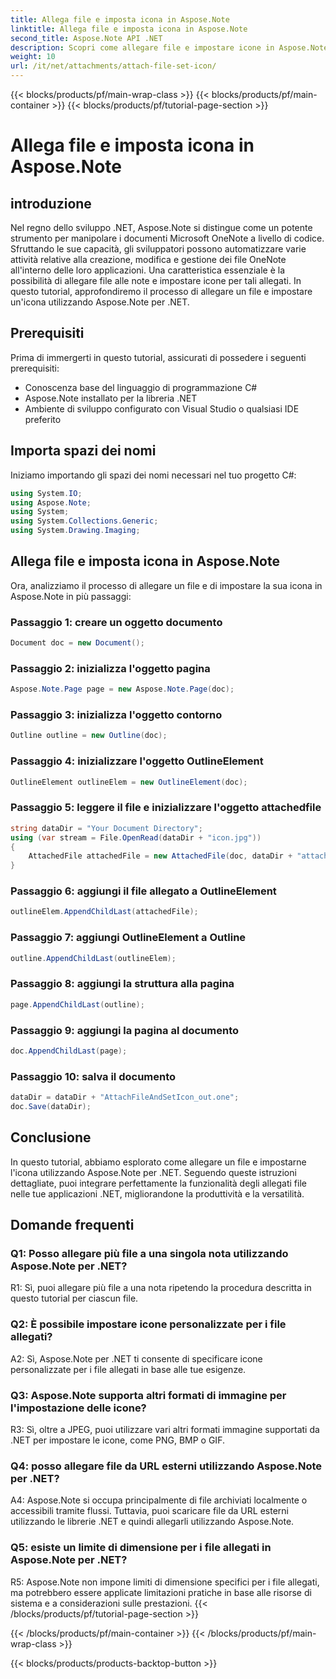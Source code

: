 ```yaml
---
title: Allega file e imposta icona in Aspose.Note
linktitle: Allega file e imposta icona in Aspose.Note
second_title: Aspose.Note API .NET
description: Scopri come allegare file e impostare icone in Aspose.Note per .NET. Migliora le tue applicazioni .NET con questo tutorial passo passo.
weight: 10
url: /it/net/attachments/attach-file-set-icon/
---
```


{{< blocks/products/pf/main-wrap-class >}}
{{< blocks/products/pf/main-container >}}
{{< blocks/products/pf/tutorial-page-section >}}

# Allega file e imposta icona in Aspose.Note

## introduzione

Nel regno dello sviluppo .NET, Aspose.Note si distingue come un potente strumento per manipolare i documenti Microsoft OneNote a livello di codice. Sfruttando le sue capacità, gli sviluppatori possono automatizzare varie attività relative alla creazione, modifica e gestione dei file OneNote all'interno delle loro applicazioni. Una caratteristica essenziale è la possibilità di allegare file alle note e impostare icone per tali allegati. In questo tutorial, approfondiremo il processo di allegare un file e impostare un'icona utilizzando Aspose.Note per .NET.

## Prerequisiti

Prima di immergerti in questo tutorial, assicurati di possedere i seguenti prerequisiti:

- Conoscenza base del linguaggio di programmazione C#
- Aspose.Note installato per la libreria .NET
- Ambiente di sviluppo configurato con Visual Studio o qualsiasi IDE preferito

## Importa spazi dei nomi

Iniziamo importando gli spazi dei nomi necessari nel tuo progetto C#:

```csharp
using System.IO;
using Aspose.Note;
using System;
using System.Collections.Generic;
using System.Drawing.Imaging;
```

## Allega file e imposta icona in Aspose.Note

Ora, analizziamo il processo di allegare un file e di impostare la sua icona in Aspose.Note in più passaggi:

### Passaggio 1: creare un oggetto documento

```csharp
Document doc = new Document();
```

### Passaggio 2: inizializza l'oggetto pagina

```csharp
Aspose.Note.Page page = new Aspose.Note.Page(doc);
```

### Passaggio 3: inizializza l'oggetto contorno

```csharp
Outline outline = new Outline(doc);
```

### Passaggio 4: inizializzare l'oggetto OutlineElement

```csharp
OutlineElement outlineElem = new OutlineElement(doc);
```

### Passaggio 5: leggere il file e inizializzare l'oggetto attachedfile

```csharp
string dataDir = "Your Document Directory";
using (var stream = File.OpenRead(dataDir + "icon.jpg"))
{
    AttachedFile attachedFile = new AttachedFile(doc, dataDir + "attachment.txt", stream, ImageFormat.Jpeg);
}
```

### Passaggio 6: aggiungi il file allegato a OutlineElement

```csharp
outlineElem.AppendChildLast(attachedFile);
```

### Passaggio 7: aggiungi OutlineElement a Outline

```csharp
outline.AppendChildLast(outlineElem);
```

### Passaggio 8: aggiungi la struttura alla pagina

```csharp
page.AppendChildLast(outline);
```

### Passaggio 9: aggiungi la pagina al documento

```csharp
doc.AppendChildLast(page);
```

### Passaggio 10: salva il documento

```csharp
dataDir = dataDir + "AttachFileAndSetIcon_out.one";
doc.Save(dataDir);
```

## Conclusione

In questo tutorial, abbiamo esplorato come allegare un file e impostarne l'icona utilizzando Aspose.Note per .NET. Seguendo queste istruzioni dettagliate, puoi integrare perfettamente la funzionalità degli allegati file nelle tue applicazioni .NET, migliorandone la produttività e la versatilità.

## Domande frequenti

### Q1: Posso allegare più file a una singola nota utilizzando Aspose.Note per .NET?

R1: Sì, puoi allegare più file a una nota ripetendo la procedura descritta in questo tutorial per ciascun file.

### Q2: È possibile impostare icone personalizzate per i file allegati?

A2: Sì, Aspose.Note per .NET ti consente di specificare icone personalizzate per i file allegati in base alle tue esigenze.

### Q3: Aspose.Note supporta altri formati di immagine per l'impostazione delle icone?

R3: Sì, oltre a JPEG, puoi utilizzare vari altri formati immagine supportati da .NET per impostare le icone, come PNG, BMP o GIF.

### Q4: posso allegare file da URL esterni utilizzando Aspose.Note per .NET?

A4: Aspose.Note si occupa principalmente di file archiviati localmente o accessibili tramite flussi. Tuttavia, puoi scaricare file da URL esterni utilizzando le librerie .NET e quindi allegarli utilizzando Aspose.Note.

### Q5: esiste un limite di dimensione per i file allegati in Aspose.Note per .NET?

R5: Aspose.Note non impone limiti di dimensione specifici per i file allegati, ma potrebbero essere applicate limitazioni pratiche in base alle risorse di sistema e a considerazioni sulle prestazioni.
{{< /blocks/products/pf/tutorial-page-section >}}

{{< /blocks/products/pf/main-container >}}
{{< /blocks/products/pf/main-wrap-class >}}

{{< blocks/products/products-backtop-button >}}
